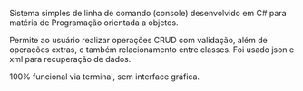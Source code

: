 Sistema simples de linha de comando (console) desenvolvido em C# para matéria de Programação orientada a objetos.

Permite ao usuário realizar operações CRUD com validação, além de operações extras, e também relacionamento entre classes. Foi usado json e xml para recuperação de dados. 

100% funcional via terminal, sem interface gráfica.
